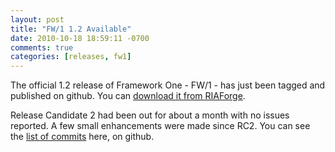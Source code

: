 ```yaml
---
layout: post
title: "FW/1 1.2 Available"
date: 2010-10-18 18:59:11 -0700
comments: true
categories: [releases, fw1]
---
```

The official 1.2 release of Framework One - FW/1 - has just been tagged and published on github. You can [download it from RIAForge](http://fw1.riaforge.org/).

Release Candidate 2 had been out for about a month with no issues reported. A few small enhancements were made since RC2. You can see the [list of commits](http://github.com/seancorfield/fw1/commits/master) here, on github.
